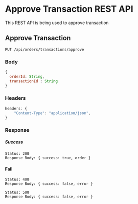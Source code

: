 # Approve Transaction REST API

This REST API is being used to approve transaction

## Approve Transaction  

`PUT /api/orders/transactions/approve`

### Body
```js
{
  orderId: String, 
  transactionId : String
}
```

### Headers 
```js
headers: {
    "Content-Type": "application/json",
}
```

### Response

##### Success
    Status: 200
    Response Body: { success: true, order }

#### Fail
    Status: 400
    Response Body: { success: false, error }

    Status: 500
    Response Body: { success: false, error }